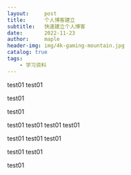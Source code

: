 ```yaml
---
layout:     post
title:      个人博客建立
subtitle:   快速建立个人博客
date:       2022-11-23
author:     maple
header-img: img/4k-gaming-mountain.jpg
catalog: true
tags:
    - 学习资料
---
```


test01
test01

test01

test01

test01
test01
test01
test01

test01
test01
test01

test01
test01

test01

